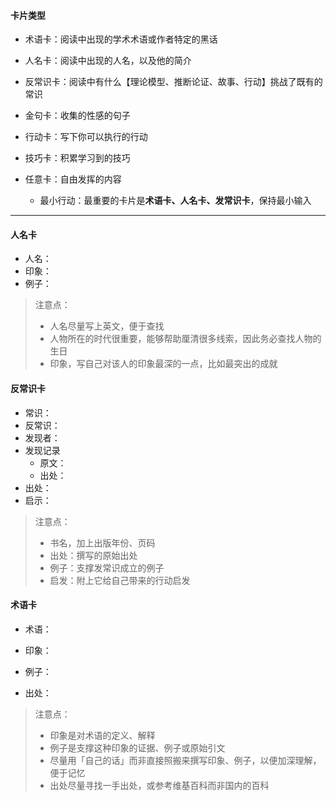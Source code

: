 #### 卡片类型

- 术语卡：阅读中出现的学术术语或作者特定的黑话
- 人名卡：阅读中出现的人名，以及他的简介
- 反常识卡：阅读中有什么【理论模型、推断论证、故事、行动】挑战了既有的常识
- 金句卡：收集的性感的句子
- 行动卡：写下你可以执行的行动
- 技巧卡：积累学习到的技巧
- 任意卡：自由发挥的内容


  - 最小行动：最重要的卡片是**术语卡、人名卡、发常识卡**，保持最小输入
---

#### 人名卡

- 人名：
- 印象：
- 例子：

>注意点：
>
>- 人名尽量写上英文，便于查找
>- 人物所在的时代很重要，能够帮助厘清很多线索，因此务必查找人物的生日
>- 印象，写自己对该人的印象最深的一点，比如最突出的成就



#### 反常识卡

- 常识：
- 反常识：
- 发现者：
- 发现记录
  - 原文：
  - 出处：
- 出处：
- 启示：

> 注意点：
>
> - 书名，加上出版年份、页码
> - 出处：撰写的原始出处
> - 例子：支撑发常识成立的例子
> - 启发：附上它给自己带来的行动启发



#### 术语卡

- 术语：

- 印象：

- 例子：

- 出处：

> 注意点：
>
> - 印象是对术语的定义、解释
> - 例子是支撑这种印象的证据、例子或原始引文
> - 尽量用「自己的话」而非直接照搬来撰写印象、例子，以便加深理解，便于记忆
> - 出处尽量寻找一手出处，或参考维基百科而非国内的百科

